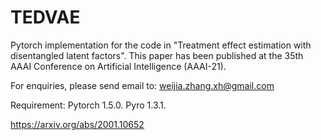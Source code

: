 # TEDVAE
 
 
Pytorch implementation for the code in "Treatment effect estimation with disentangled latent factors".
This paper has been published at the 35th AAAI Conference on Artificial Intelligence (AAAI-21).

For enquiries, please send email to: weijia.zhang.xh@gmail.com

Requirement: 
Pytorch 1.5.0.
Pyro 1.3.1.

https://arxiv.org/abs/2001.10652
